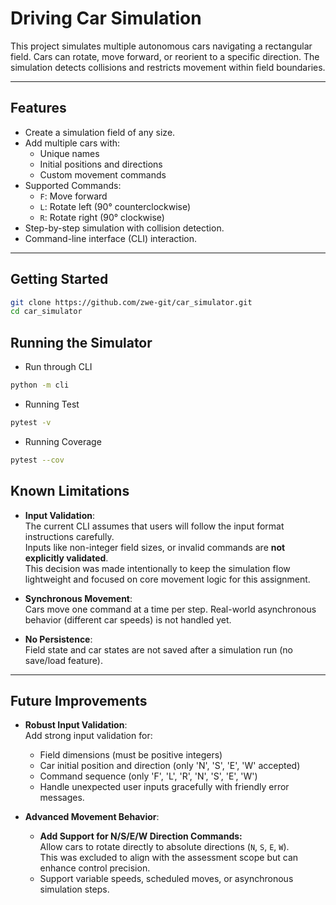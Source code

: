 # Driving Car Simulation

This project simulates multiple autonomous cars navigating a rectangular field. Cars can rotate, move forward, or reorient to a specific direction. The simulation detects collisions and restricts movement within field boundaries.

---

## Features

- Create a simulation field of any size.
- Add multiple cars with:
  - Unique names
  - Initial positions and directions
  - Custom movement commands
- Supported Commands:
  - `F`: Move forward
  - `L`: Rotate left (90° counterclockwise)
  - `R`: Rotate right (90° clockwise)
- Step-by-step simulation with collision detection.
- Command-line interface (CLI) interaction.

---

## Getting Started

```bash
git clone https://github.com/zwe-git/car_simulator.git
cd car_simulator
```
## Running the Simulator

- Run through CLI 

```bash
python -m cli
```

- Running Test

```bash
pytest -v
```

- Running Coverage

```bash
pytest --cov
```

## Known Limitations

- **Input Validation**:  
  The current CLI assumes that users will follow the input format instructions carefully.  
  Inputs like non-integer field sizes, or invalid commands are **not explicitly validated**.  
  This decision was made intentionally to keep the simulation flow lightweight and focused on core movement logic for this assignment.

- **Synchronous Movement**:  
  Cars move one command at a time per step. Real-world asynchronous behavior (different car speeds) is not handled yet.

- **No Persistence**:  
  Field state and car states are not saved after a simulation run (no save/load feature).

---

## Future Improvements

- **Robust Input Validation**:  
  Add strong input validation for:
  - Field dimensions (must be positive integers)
  - Car initial position and direction (only 'N', 'S', 'E', 'W' accepted)
  - Command sequence (only 'F', 'L', 'R', 'N', 'S', 'E', 'W')
  - Handle unexpected user inputs gracefully with friendly error messages.

- **Advanced Movement Behavior**:
  - **Add Support for N/S/E/W Direction Commands:**  
  Allow cars to rotate directly to absolute directions (`N`, `S`, `E`, `W`).  
  This was excluded to align with the assessment scope but can enhance control precision.
  - Support variable speeds, scheduled moves, or asynchronous simulation steps.
